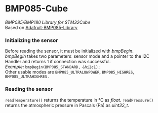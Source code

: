 # BMP085-Cube
*BMP085/BMP180 Library for STM32Cube*\
Based on [Adafruit-BMP085-Library](https://github.com/adafruit/Adafruit-BMP085-Library)

### Initializing the sensor
Before reading the sensor, it must be initialized with _bmpBegin_.\
_bmpBegin_ takes two parameters: sensor mode and a pointer to the I2C Handler and returns 1 if connection was successful.\
_Example:_ `bmpBegin(BMP085_STANDARD, &hi2c1);`\
Other usable modes are `BMP085_ULTRALOWPOWER`,  `BMP085_HIGHRES`,  `BMP085_ULTRAHIGHRES.` 

### Reading the sensor
`readTemperature()` returns the temperature in °C as _float_.
`readPressure()` returns the atmospheric pressure in Pascals (Pa) as _uint32_t_.


